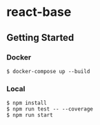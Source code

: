 # react-base

## Getting Started

### Docker
```
$ docker-compose up --build
```

### Local
```
$ npm install
$ npm run test -- --coverage
$ npm run start
```